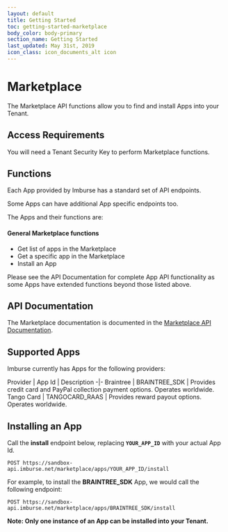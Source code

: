 ```yaml
---
layout: default
title: Getting Started
toc: getting-started-marketplace
body_color: body-primary
section_name: Getting Started
last_updated: May 31st, 2019
icon_class: icon_documents_alt icon
---
```

# Marketplace
The Marketplace API functions allow you to find and install Apps into your Tenant.

## Access Requirements
You will need a Tenant Security Key to perform  Marketplace functions.

## Functions
Each App provided by Imburse has a standard set of API endpoints.

Some Apps can have additional App specific endpoints too.

The Apps and their functions are:

#### General Marketplace functions
- Get list of apps in the Marketplace
- Get a specific app in the Marketplace
- Install an App

Please see the API Documentation for complete App API functionality as some Apps have extended functions beyond those listed above.

## API Documentation
The Marketplace documentation is documented in the [Marketplace API Documentation](https://api-docs.imbursepayments.com/?version=latest#b95fd47a-8300-4d58-86f5-0c643cb54482).

## Supported Apps
Imburse currently has Apps for the following providers:

Provider | App Id | Description
-|-
Braintree | BRAINTREE_SDK | Provides credit card and PayPal collection payment options. Operates worldwide.
Tango Card | TANGOCARD_RAAS | Provides reward payout options. Operates worldwide.

## Installing an App
Call the **install** endpoint below, replacing **`YOUR_APP_ID`** with your actual App Id.

```
POST https://sandbox-api.imburse.net/marketplace/apps/YOUR_APP_ID/install
```

For example, to install the **BRAINTREE_SDK** App, we would call the following endpoint:
```
POST https://sandbox-api.imburse.net/marketplace/apps/BRAINTREE_SDK/install
```

**Note: Only one instance of an App can be installed into your Tenant.**


